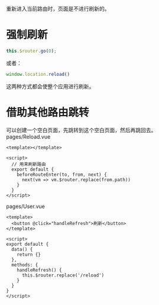 重新进入当前路由时，页面是不进行刷新的。
# 强制刷新
```javascript
this.$router.go(0);
```
或者：
```javascript
window.location.reload()
```
这两种方式都会使整个应用进行刷新。

# 借助其他路由跳转
可以创建一个空白页面，先跳转到这个空白页面，然后再跳回去。<br />pages/Reload.vue
```vue
<template></template>

<script>
  // 用来刷新路由
  export default {
    beforeRouteEnter(to, from, next) {
      next(vm => vm.$router.replace(from.path))
    }
  }
</script>
```

pages/User.vue
```vue
<template>
  <button @click="handleRefresh">刷新</button>
</template>

<script>
export default {
  data() {
    return {}
  },
  methods: {
    handleRefresh() {
      this.$router.replace('/reload')
    }
  }
}
</script>
```
